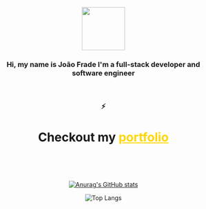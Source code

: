 
<div align="center">

 
<img src="https://img.freepik.com/premium-vector/coding-line-vector-icon-with-code-screen_116137-2643.jpg" width="100" height="100" >


 
<h3 > Hi, my name is João Frade
I'm a full-stack developer and software engineer </h3> 

<br>


<div align="center">
  <h3>⚡</h3>
   <h1>
    Checkout my <a href="https://www.joaofbfrade.online" style="color: #ffd700;">portfolio</a>
  </h1>

  
</div>
   <br>
   <br>

 

       
   <br>
  
  
[![Anurag's GitHub stats](https://github-readme-stats-dun-psi-82.vercel.app/api?username=joaofbfrade&theme=radical)](https://github.com/joaofbfrade/github-readme-stats)
  
![Top Langs](https://github-readme-stats.vercel.app/api/top-langs/?username=joaofbfrade&size_weight=0.5&count_weight=0.5&theme=radical&layout=compact)

</div>













